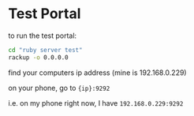# Test Portal
to run the test portal:
```sh
cd "ruby server test"
rackup -o 0.0.0.0
```
find your computers ip address (mine is 192.168.0.229)

on your phone, go to `{ip}:9292`

i.e. on my phone right now, I have `192.168.0.229:9292`